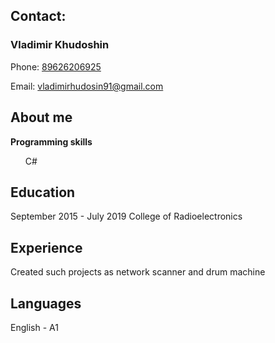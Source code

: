 <html>
	<head>
		<meta charset="utf-8">
	</head>
	<body>
		<h2>Contact:</h2>
		<h3>Vladimir Khudoshin</h3>
		<p>Phone: <a href="tel: 89626206925">89626206925</a></p>
		<p>Email: <a href="mailto: vladimirhudosin91@gmail.com">vladimirhudosin91@gmail.com</a></p>
		<h2>About me</h2>
		<b>Programming skills</b>
		<ul type="none"> 
			<li>C#</li>
		</ul>
		<h2>Education</h2>
		September 2015 - July 2019 College of Radioelectronics
		<h2>Experience</h2>
		<p>Created such projects as network scanner and drum machine</p>
		<h2>Languages</h2>
		<p>English - A1</p>
	</body>
</html>
